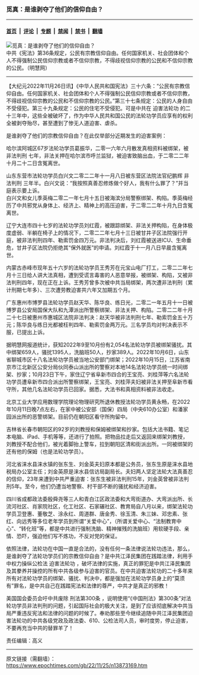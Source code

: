 ### 觅真：是谁剥夺了他们的信仰自由？

---

#### [首页](../../../..?n13873169) &nbsp;|&nbsp; [评论](../../../../../epoch-comment?n13873169) &nbsp;|&nbsp; [专题](../../../../../epoch-special?n13873169) &nbsp;|&nbsp; [禁闻](../../../../../epoch-news?n13873169) &nbsp;|&nbsp; [禁书](../../../../../books?n13873169) &nbsp;|&nbsp; [翻墙](https://github.com/gfw-breaker/nogfw/blob/master/README.md?n13873169)


<div><img alt="觅真：是谁剥夺了他们的信仰自由？" class="attachment-djy_600_400 size-djy_600_400 wp-post-image" src="https://i.epochtimes.com/assets/uploads/2018/05/5e6f31699d5824243a9ab20edd7e9b6a-560x400.jpg"/>
<div class="caption">
 中共《宪法》第36条规定，公民有宗教信仰自由。任何国家机关、社会团体和个人不得强制公民信仰宗教或者不信仰宗教，不得歧视信仰宗教的公民和不信仰宗教的公民。（明慧网）
</div></div><hr/><div class="post_content" id="artbody" itemprop="articleBody">
 <!-- article content begin -->
 <p>
  【大纪元2022年11月26日讯】《中华人民共和国宪法》三十六条：“公民有宗教信仰自由。任何国家机关、社会团体和个人不得强制公民信仰宗教或者不信仰宗教，不得歧视信仰宗教的公民和不信仰宗教的公民。”第三十七条规定：公民的人身自由不受侵犯。第三十九条规定：公民的住宅不受侵犯。可是中共在
  <ok href="https://www.epochtimes.com/gb/tag/%E8%BF%AB%E5%AE%B3%E6%B3%95%E8%BD%AE%E5%8A%9F.html">
   迫害法轮功
  </ok>
  的二十三年中，这些全被破坏了，作为中华人民共和国公民的法轮功学员应享有的权利全被剥夺殆尽，甚至遭到了惨无人道迫害、虐杀。
 </p>
 <p>
  是谁剥夺了他们的宗教信仰自由？在此仅举部分近期发生的迫害案例：
 </p>
 <p>
  哈尔滨阿城区67岁法轮功学员葛振华，二零一六年六月散发真相资料被绑架，被
  <ok href="https://www.epochtimes.com/gb/tag/%E9%9D%9E%E6%B3%95%E5%88%A4%E5%88%91.html">
   非法判刑
  </ok>
  七年，非法关押在哈尔滨市呼兰监狱，被迫害致脑出血，于二零二二年十月二十二日含冤离世。
 </p>
 <p>
  山东东营市法轮功学员白兴文二零二二年十一月八日被东营区法院法官纪鹏辉
  <ok href="https://www.epochtimes.com/gb/tag/%E9%9D%9E%E6%B3%95%E5%88%A4%E5%88%91.html">
   非法判刑
  </ok>
  三年半。白兴文说：“我按照真善忍修炼做个好人，我有什么罪了？”并当庭表示要上诉。
  <br/>
  白兴文和女儿季英梅二零二一年七月十五日被海滨分局警察绑架、构陷。季英梅经历了中共邪党从身体上、经济上、精神上的高压迫害，于二零二二年十月九日含冤离世。
 </p>
 <p>
  辽宁大连市四十七岁的法轮功学员刘红霞，被跟踪绑架、非法关押构陷，在身体极度虚弱、半躺在椅子上的情况下，二零二二年七月十三日被甘井子区法院强行开庭，被非法判刑四年、勒索罚金四万元。非法判决后，刘红霞被送进ICU、生命垂危，甘井子区法院仍拒绝其“保外就医”的申请。刘红霞于十一月八日早晨含冤离世。
 </p>
 <p>
  内蒙古赤峰市现年五十六岁的法轮功学员王秀芳在元宝山电厂打工，二零二二年七月十三日给人讲大法真相，遭到受谎言毒害的人恶意举报，被绑架、构陷，又被非法判刑四年，现在正在上诉。王秀芳曾多次被中共当局绑架，两次遭非法判刑（累计刑期七年多）、三次遭劳教迫害共六年又加期五个月。
 </p>
 <p>
  广东惠州市博罗县法轮功学员赵天华、陈华良、练日光，二零二一年五月十一日被博罗县公安局国保大队和九潭派出所警察绑架、非法关押、构陷。二零二二年十月二十七日被惠州市惠城区法院非法判决：赵天华被非法判刑七年、勒索罚金五十万元；陈华良与练日光都被枉判四年、勒索罚金两万元。三名学员均对判决表示不服，已提出上诉。
 </p>
 <p>
  据明慧网报道统计，获知2022年9至10月份有2,054名法轮功学员被绑架骚扰。其中绑架659人，骚扰1395人，洗脑班50人，抄家389人。2022年10月6日，山东省聊城市区十八名法轮功学员被当地公安部门绑架；2022年10月15日，江苏省南京市江北新区公安分局伙同泰山派出所的警察对本地14名法轮功学员统一时间绑架、抄家；10月23日下午，家住辽宁省阜新市四合的王宝亮、刘桂萍等六名法轮功学员遭阜新市四合派出所警察绑架，王宝亮、刘桂萍夫妇被非法关押至阜新市看守所，其他几名法轮功学员已回家。据悉，大法书和真相资料被非法收走。
 </p>
 <p>
  北京工业大学应用数理学院理论物理研究所退休教授法轮功学员黄永畅，在2022年10月11日晚7点左右，在家中被公安部（国保）四局（中央610办公室）和潘家园派出所的恶警绑架。目前仍在朝阳区看守所拘留中。
 </p>
 <p>
  吉林省长春市朝阳区的92岁的刘教授和保姆被绑架和抄家。包括大法书籍、笔记本电脑、iPad、手机等等，还进行了拍照。把物品拉走后又返回来绑架刘教授，刘教授不配合他们，被光着脚抬上警车，拉到朝阳区清和街派出所。一同被绑架的还有他的保姆（也是法轮功学员）。
 </p>
 <p>
  河北省涞水县涞水镇的张东生、刘金英夫妇原本都是公务员，张东生原是涞水县地税局办公室主任；刘金英原是涞水县信访局副局长。夫妇两人坚定法轮大法真善忍的信仰，23年来遭到中共严重迫害：张东生被非法判刑15年，刘金英曾被非法判刑5年。至今，他们仍遭当地警察、村干部不断的骚扰和经济迫害。
 </p>
 <p>
  四川省成都政法委殷舜尧等三人和青白江区政法委和大弯街道办、大弯派出所、长流河社区、肖家院社区，化工社区、石家碾社区、教育局自八月以来，绑架法轮功学员卫登惠、董敬芝、涂永红、周道群、唐金秀、徐玉清、朱三妹、邓忠素、张红、向远秀等多位老年学员到所谓“关爱中心”，（所谓关爱中心、“法制教育中心”、“转化班”等，都是中共进行强制洗脑、精神摧残的洗脑班）用软硬手段、亲情、恐吓，强迫他们写不炼功，不反对党的保证。
 </p>
 <p>
  依照法律，法轮功在中国一直是合法的，没有任何一条法律说法轮功违法，那么，是谁剥夺了法轮功学员们的宗教信仰自由？是中共江泽民集团在践踏法律，利用手中权力操纵公检法
  <ok href="https://www.epochtimes.com/gb/tag/%E8%BF%AB%E5%AE%B3%E6%B3%95%E8%BD%AE%E5%8A%9F.html">
   迫害法轮功
  </ok>
  ，破坏法律的实施，真正的罪犯是中共江泽民集团及其豢养并操控的所有中共各级参与迫害的官员。在中共迫害法轮功的二十多年来所有对法轮功学员的绑架、骚扰、判决中，都是强加在法轮功学员身上的“莫须有”罪名，是中共自己在践踏宪法和法律的尊严，中共才是真正的邪教！
 </p>
 <p>
  美国国会委员会吁中共废除
  <ok href="https://www.epochtimes.com/gb/tag/%E5%88%91%E6%B3%95%E7%AC%AC300%E6%9D%A1.html">
   刑法第300条
  </ok>
  ，说明使用“《中国刑法》第300条”对法轮功学员非法判刑的问题，引起国际社会的极大关注，是到了应该彻底解决中共当局严重违反宪法和法律的问题的时候了。奉劝那些至今继续追随中共江泽民集团迫害法轮功的中共各级党政及政法委、610、公检法司人员，审时度势，停止迫害，不要再充当中共的替罪羊了！
 </p>
 <p>
  责任编辑：高义
 </p>
 <!-- article content end -->
 <div id="below_article_ad">
 </div>
</div>


---

原文链接（需翻墙）：https://www.epochtimes.com/gb/22/11/25/n13873169.htm